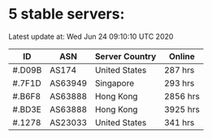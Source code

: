 # 5 stable servers:

Latest update at: Wed Jun 24 09:10:10 UTC 2020

| ID | ASN | Server Country | Online |
| -- | --- | -------------- | ------ |
| #.D09B | AS174 | United States | 287 hrs |
| #.7F1D | AS63949 | Singapore | 293 hrs |
| #.B6F8 | AS63888 | Hong Kong | 2856 hrs |
| #.BD3E | AS63888 | Hong Kong | 3925 hrs |
| #.1278 | AS23033 | United States | 341 hrs |

